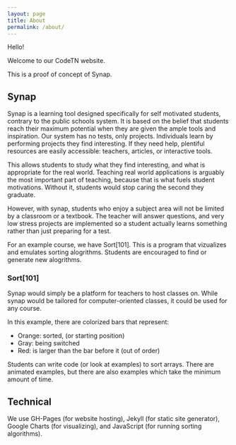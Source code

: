 ```yaml
---
layout: page
title: About
permalink: /about/
---
```


Hello!

Welcome to our CodeTN website.

This is a proof of concept of Synap.

## Synap

Synap is a learning tool designed specifically for self motivated students, contrary to the public schools system. It is based on the belief that students reach their maximum potential when they are given the ample tools and inspiration. Our system has no tests, only projects. Individuals learn by performing projects they find interesting. If they need help, plentiful resources are easily accessible: teachers, articles, or interactive tools.

This allows students to study what they find interesting, and what is appropriate for the real world. Teaching real world applications is arguably the most important part of teaching, because that is what fuels student motivations. Without it, students would stop caring the second they graduate.

However, with synap, students who enjoy a subject area will not be limited by a classroom or a textbook. The teacher will answer questions, and very low stress projects are implemented so a student actually learns something rather than just preparing for a test.

For an example course, we have Sort[101]. This is a program that vizualizes and emulates sorting alogrithms. Students are encouraged to find or generate new alogrithms.

### Sort[101]

Synap would simply be a platform for teachers to host classes on. While synap would be tailored for computer-oriented classes, it could be used for any course.

In this example, there are colorized bars that represent:

  * Orange: sorted, (or starting position)
  * Gray: being switched
  * Red: is larger than the bar before it (out of order)

Students can write code (or look at examples) to sort arrays. There are animated examples, but there are also examples which take the minimum amount of time.


## Technical

We use GH-Pages (for website hosting), Jekyll (for static site generator), Google Charts (for visualizing), and JavaScript (for running sorting algorithms).



